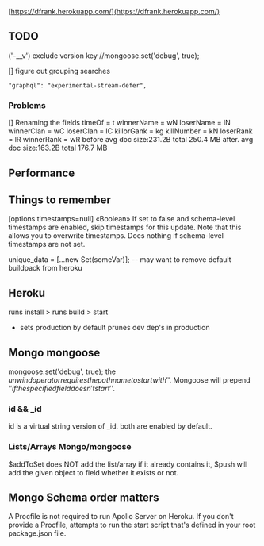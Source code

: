 
[https://dfrank.herokuapp.com/](https://dfrank.herokuapp.com/)


## TODO

('-__v') exclude version key
  //mongoose.set('debug', true);


[] figure out grouping searches

    "graphql": "experimental-stream-defer",


### Problems

[] Renaming the fields
timeOf = t
winnerName = wN
loserName = lN
winnerClan = wC
loserClan = lC
killorGank = kg
killNumber = kN
loserRank = lR
winnerRank = wR
before avg doc size:231.2B total 250.4 MB
after. avg doc size:163.2B total 176.7 MB


## Performance
  


## Things to remember

[options.timestamps=null] «Boolean» If set to false and schema-level timestamps are enabled, skip timestamps for this update. Note that this allows you to overwrite timestamps. Does nothing if schema-level timestamps are not set.

 unique_data = [...new Set(someVar)];
 -- may want to remove default buildpack from heroku

 ## Heroku
runs install > runs build > start
- sets production by default
prunes dev dep's in production

## Mongo mongoose
mongoose.set('debug', true);
the $unwind operator requires the path name to start with '$'. Mongoose will prepend '$' if the specified field doesn't start '$'.
### id && _id
id is a virtual string version of _id.
both are enabled by default.


### Lists/Arrays Mongo/mongoose
$addToSet does NOT add the list/array if it already contains it,
$push will add the given object to field whether it exists or not.

## Mongo Schema order matters

A Procfile is not required to run Apollo Server on Heroku. If you don't provide a Procfile, attempts to run the start script that's defined in your root package.json file.
